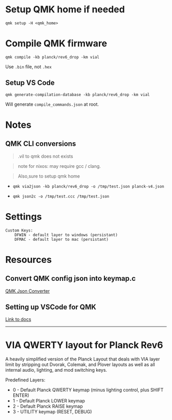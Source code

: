 # Setup QMK home if needed

`qmk setup -H <qmk_home>`

# Compile QMK firmware

`qmk compile -kb planck/rev6_drop -km vial`

Use `.bin` file, not `.hex`

## Setup VS Code

`qmk generate-compilation-database -kb planck/rev6_drop -km vial`

Will generate `compile_commands.json` at root.

# Notes

## QMK CLI conversions

> .vil to qmk does not exists

> note for nixos: may require gcc / clang.

> Also,sure to setup qmk home

-   `qmk via2json -kb planck/rev6_drop -o /tmp/test.json planck-v4.json`

-   `qmk json2c -o /tmp/test.ccc /tmp/test.json`

# Settings

```
Custom Keys:
    DFWIN - default layer to windows (persistant)
    DFMAC - default layer to mac (persistant)
```

# Resources

## Convert QMK config json into keymap.c

[QMK Json Converter](https://jhelvy.shinyapps.io/qmkjsonconverter/)

## Setting up VSCode for QMK

[Link to docs](../../../../../docs/other_vscode.md)

---

# VIA QWERTY layout for Planck Rev6

A heavily simplified version of the Planck Layout that deals with VIA layer limit by stripping out Dvorak, Colemak, and Plover layouts as well as all internal audio, lighting, and mod switching keys.

Predefined Layers:

-   0 - Default Planck QWERTY keymap (minus lighting control, plus SHIFT ENTER)
-   1 - Default Planck LOWER keymap
-   2 - Default Planck RAISE keymap
-   3 - UTILITY keymap (RESET, DEBUG)
